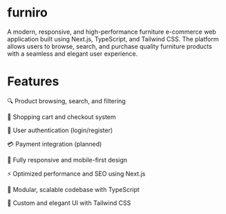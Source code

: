 # furniro
A modern, responsive, and high-performance furniture e-commerce web application built using Next.js, TypeScript, and Tailwind CSS. The platform allows users to browse, search, and purchase quality furniture products with a seamless and elegant user experience.

# Features
🔍 Product browsing, search, and filtering

🛒 Shopping cart and checkout system

🔐 User authentication (login/register)

💳 Payment integration (planned)

📱 Fully responsive and mobile-first design

⚡ Optimized performance and SEO using Next.js

🧩 Modular, scalable codebase with TypeScript

🎨 Custom and elegant UI with Tailwind CSS
